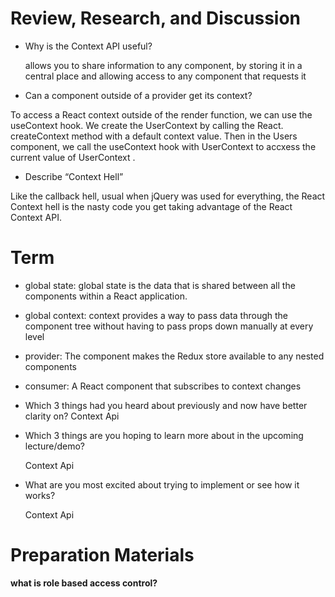 # Review, Research, and Discussion

* Why is the Context API useful?

  allows you to share information to any component, by storing it in a central place and allowing access to any component that requests it 
* Can a component outside of a provider get its context?


 To access a React context outside of the render function, we can use the useContext hook. We create the UserContext by calling the React. createContext method with a default      context value. Then in the Users component, we call the useContext hook with UserContext to accxess the current value of UserContext .

* Describe “Context Hell”

 Like the callback hell, usual when jQuery was used for everything, the React Context hell is the nasty code you get taking advantage of the React Context API.
 
 

# Term

* global state:  global state is the data that is shared between all the components within a React application.
* global context: context provides a way to pass data through the component tree without having to pass props down manually at every level
* provider: The <Provider> component makes the Redux store available to any nested components
* consumer: A React component that subscribes to context changes

  
* Which 3 things had you heard about previously and now have better clarity on?
    Context Api
* Which 3 things are you hoping to learn more about in the upcoming lecture/demo?
  
  Context Api
  
* What are you most excited about trying to implement or see how it works?  
  
  Context Api
  
# Preparation Materials
**what is role based access control?**
